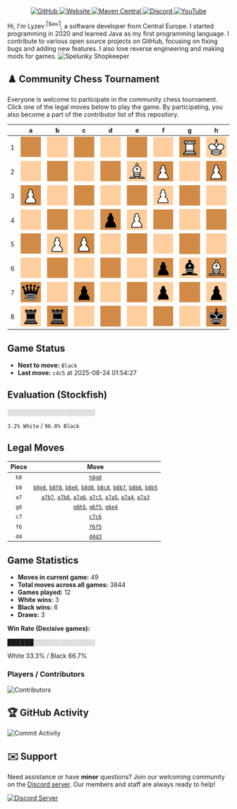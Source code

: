 <div align="center">
    <a href="https://github.com/Lyzev">
        <img src="https://wsrv.nl/?url=https://cdn.jsdelivr.net/npm/@intergrav/devins-badges@3.2.0/assets/cozy-minimal/available/github_vector.svg&w=64&h=64" alt="GitHub">
    </a>
    <a href="https://lyzev.dev">
        <img src="https://wsrv.nl/?url=https://cdn.jsdelivr.net/npm/@intergrav/devins-badges@3.2.0/assets/cozy-minimal/documentation/website_vector.svg&w=64&h=64" alt="Website">
    </a>
    <a href="https://central.sonatype.com/namespace/dev.lyzev.api">
        <img src="https://wsrv.nl/?url=https://cdn.jsdelivr.net/npm/@intergrav/devins-badges@3.2.0/assets/cozy-minimal/available/maven-central_vector.svg&w=64&h=64" alt="Maven Central">
    </a>
    <a href="https://lyzev.dev/discord">
        <img src="https://wsrv.nl/?url=https://cdn.jsdelivr.net/npm/@intergrav/devins-badges@3/assets/cozy-minimal/social/discord-plural_vector.svg&w=64&h=64" alt="Discord">
    </a>
    <a href="https://www.youtube.com/@lyzev">
        <img src="https://wsrv.nl/?url=https://cdn.jsdelivr.net/npm/@intergrav/devins-badges@3.2.0/assets/cozy-minimal/social/youtube-singular_vector.svg&w=64&h=64" alt="YouTube">
    </a>
</div>

[//]: # (23, 08 Mon 2021, 20:00:00)

Hi, I'm Lyzev <sup>⎡Бен⎤</sup>, a software developer from Central Europe. I started programming in 2020 and learned Java as my first programming language. I contribute to various open source projects on GitHub, focusing on fixing bugs and adding new features. I also love reverse engineering and making mods for games. ![Spelunky Shopkeeper](https://static.wikia.nocookie.net/spelunky/images/c/cd/Shopkeeper_HD.png/revision/latest/scale-to-height-down/18)

## :chess_pawn: Community Chess Tournament

Everyone is welcome to participate in the community chess tournament.
Click one of the legal moves below to play the game. By participating, you also become a part of the contributor list of this repository.

|   | a | b | c | d | e | f | g | h |
|---|---|---|---|---|---|---|---|---|
| 1 | ![Square](chess/assets/img/dark/square.svg) | ![Square](chess/assets/img/light/square.svg) | ![Square](chess/assets/img/dark/square.svg) | ![Square](chess/assets/img/light/square.svg) | ![Square](chess/assets/img/dark/square.svg) | ![Square](chess/assets/img/light/square.svg) | ![R](chess/assets/img/dark/white/tower.svg) | ![K](chess/assets/img/light/white/king.svg) |
| 2 | ![Square](chess/assets/img/light/square.svg) | ![Square](chess/assets/img/dark/square.svg) | ![Square](chess/assets/img/light/square.svg) | ![Square](chess/assets/img/dark/square.svg) | ![B](chess/assets/img/light/white/bishop.svg) | ![P](chess/assets/img/dark/white/pawn.svg) | ![Square](chess/assets/img/light/square.svg) | ![P](chess/assets/img/dark/white/pawn.svg) |
| 3 | [![P](chess/assets/img/dark/white/pawn.svg)](https://github.com/Lyzev/Lyzev/issues/new?title=chess%7Ca7a3&body=Click+%27Create%27+to+submit+this+move.) | ![Square](chess/assets/img/light/square.svg) | ![Square](chess/assets/img/dark/square.svg) | [![Square](chess/assets/img/light/square.svg)](https://github.com/Lyzev/Lyzev/issues/new?title=chess%7Cd4d3&body=Click+%27Create%27+to+submit+this+move.) | ![Square](chess/assets/img/dark/square.svg) | ![P](chess/assets/img/light/white/pawn.svg) | ![Square](chess/assets/img/dark/square.svg) | ![Square](chess/assets/img/light/square.svg) |
| 4 | [![Square](chess/assets/img/light/square.svg)](https://github.com/Lyzev/Lyzev/issues/new?title=chess%7Ca7a4&body=Click+%27Create%27+to+submit+this+move.) | ![Square](chess/assets/img/dark/square.svg) | ![Square](chess/assets/img/light/square.svg) | ![p](chess/assets/img/dark/black/pawn.svg) | [![P](chess/assets/img/light/white/pawn.svg)](https://github.com/Lyzev/Lyzev/issues/new?title=chess%7Cg6e4&body=Click+%27Create%27+to+submit+this+move.) | ![Square](chess/assets/img/dark/square.svg) | ![Square](chess/assets/img/light/square.svg) | ![Square](chess/assets/img/dark/square.svg) |
| 5 | [![Square](chess/assets/img/dark/square.svg)](https://github.com/Lyzev/Lyzev/issues/new?title=chess%7Ca7a5&body=Click+%27Create%27+to+submit+this+move.) | [![P](chess/assets/img/light/white/pawn.svg)](https://github.com/Lyzev/Lyzev/issues/new?title=chess%7Cb8b5&body=Click+%27Create%27+to+submit+this+move.) | [![P](chess/assets/img/dark/white/pawn.svg)](https://github.com/Lyzev/Lyzev/issues/new?title=chess%7Ca7c5&body=Click+%27Create%27+to+submit+this+move.) | ![Square](chess/assets/img/light/square.svg) | ![Square](chess/assets/img/dark/square.svg) | ![Square](chess/assets/img/light/square.svg) | ![Square](chess/assets/img/dark/square.svg) | [![Square](chess/assets/img/light/square.svg)](https://github.com/Lyzev/Lyzev/issues/new?title=chess%7Cg6h5&body=Click+%27Create%27+to+submit+this+move.) |
| 6 | [![Square](chess/assets/img/light/square.svg)](https://github.com/Lyzev/Lyzev/issues/new?title=chess%7Ca7a6&body=Click+%27Create%27+to+submit+this+move.) | ![Square](chess/assets/img/dark/square.svg) | [![Square](chess/assets/img/light/square.svg)](https://github.com/Lyzev/Lyzev/issues/new?title=chess%7Cc7c6&body=Click+%27Create%27+to+submit+this+move.) | ![Square](chess/assets/img/dark/square.svg) | ![Square](chess/assets/img/light/square.svg) | ![p](chess/assets/img/dark/black/pawn.svg) | ![b](chess/assets/img/light/black/bishop.svg) | ![B](chess/assets/img/dark/white/bishop.svg) |
| 7 | ![q](chess/assets/img/dark/black/queen.svg) | ![Square](chess/assets/img/light/square.svg) | ![p](chess/assets/img/dark/black/pawn.svg) | ![Square](chess/assets/img/light/square.svg) | ![Square](chess/assets/img/dark/square.svg) | ![p](chess/assets/img/light/black/pawn.svg) | ![Square](chess/assets/img/dark/square.svg) | ![p](chess/assets/img/light/black/pawn.svg) |
| 8 | ![r](chess/assets/img/light/black/tower.svg) | ![r](chess/assets/img/dark/black/tower.svg) | [![Square](chess/assets/img/light/square.svg)](https://github.com/Lyzev/Lyzev/issues/new?title=chess%7Cb8c8&body=Click+%27Create%27+to+submit+this+move.) | [![Square](chess/assets/img/dark/square.svg)](https://github.com/Lyzev/Lyzev/issues/new?title=chess%7Cb8d8&body=Click+%27Create%27+to+submit+this+move.) | [![Square](chess/assets/img/light/square.svg)](https://github.com/Lyzev/Lyzev/issues/new?title=chess%7Cb8e8&body=Click+%27Create%27+to+submit+this+move.) | [![Square](chess/assets/img/dark/square.svg)](https://github.com/Lyzev/Lyzev/issues/new?title=chess%7Cb8f8&body=Click+%27Create%27+to+submit+this+move.) | ![Square](chess/assets/img/light/square.svg) | ![k](chess/assets/img/dark/black/king.svg) |

## Game Status

- **Next to move:** `Black`
- **Last move:** `c4c5` at 2025-08-24 01:54:27

## Evaluation (Stockfish)

░░░░░░░░░░░░░░░░░░░░

`3.2% White` / `96.8% Black`

## Legal Moves

| **Piece** | **Move** |
|:---------:|:--------:|
| `h8` | [`h8g8`](https://github.com/Lyzev/Lyzev/issues/new?title=chess%7Ch8g8&body=Click+%27Create%27+to+submit+this+move.) |
| `b8` | [`b8g8`](https://github.com/Lyzev/Lyzev/issues/new?title=chess%7Cb8g8&body=Click+%27Create%27+to+submit+this+move.), [`b8f8`](https://github.com/Lyzev/Lyzev/issues/new?title=chess%7Cb8f8&body=Click+%27Create%27+to+submit+this+move.), [`b8e8`](https://github.com/Lyzev/Lyzev/issues/new?title=chess%7Cb8e8&body=Click+%27Create%27+to+submit+this+move.), [`b8d8`](https://github.com/Lyzev/Lyzev/issues/new?title=chess%7Cb8d8&body=Click+%27Create%27+to+submit+this+move.), [`b8c8`](https://github.com/Lyzev/Lyzev/issues/new?title=chess%7Cb8c8&body=Click+%27Create%27+to+submit+this+move.), [`b8b7`](https://github.com/Lyzev/Lyzev/issues/new?title=chess%7Cb8b7&body=Click+%27Create%27+to+submit+this+move.), [`b8b6`](https://github.com/Lyzev/Lyzev/issues/new?title=chess%7Cb8b6&body=Click+%27Create%27+to+submit+this+move.), [`b8b5`](https://github.com/Lyzev/Lyzev/issues/new?title=chess%7Cb8b5&body=Click+%27Create%27+to+submit+this+move.) |
| `a7` | [`a7b7`](https://github.com/Lyzev/Lyzev/issues/new?title=chess%7Ca7b7&body=Click+%27Create%27+to+submit+this+move.), [`a7b6`](https://github.com/Lyzev/Lyzev/issues/new?title=chess%7Ca7b6&body=Click+%27Create%27+to+submit+this+move.), [`a7a6`](https://github.com/Lyzev/Lyzev/issues/new?title=chess%7Ca7a6&body=Click+%27Create%27+to+submit+this+move.), [`a7c5`](https://github.com/Lyzev/Lyzev/issues/new?title=chess%7Ca7c5&body=Click+%27Create%27+to+submit+this+move.), [`a7a5`](https://github.com/Lyzev/Lyzev/issues/new?title=chess%7Ca7a5&body=Click+%27Create%27+to+submit+this+move.), [`a7a4`](https://github.com/Lyzev/Lyzev/issues/new?title=chess%7Ca7a4&body=Click+%27Create%27+to+submit+this+move.), [`a7a3`](https://github.com/Lyzev/Lyzev/issues/new?title=chess%7Ca7a3&body=Click+%27Create%27+to+submit+this+move.) |
| `g6` | [`g6h5`](https://github.com/Lyzev/Lyzev/issues/new?title=chess%7Cg6h5&body=Click+%27Create%27+to+submit+this+move.), [`g6f5`](https://github.com/Lyzev/Lyzev/issues/new?title=chess%7Cg6f5&body=Click+%27Create%27+to+submit+this+move.), [`g6e4`](https://github.com/Lyzev/Lyzev/issues/new?title=chess%7Cg6e4&body=Click+%27Create%27+to+submit+this+move.) |
| `c7` | [`c7c6`](https://github.com/Lyzev/Lyzev/issues/new?title=chess%7Cc7c6&body=Click+%27Create%27+to+submit+this+move.) |
| `f6` | [`f6f5`](https://github.com/Lyzev/Lyzev/issues/new?title=chess%7Cf6f5&body=Click+%27Create%27+to+submit+this+move.) |
| `d4` | [`d4d3`](https://github.com/Lyzev/Lyzev/issues/new?title=chess%7Cd4d3&body=Click+%27Create%27+to+submit+this+move.) |

## Game Statistics

- **Moves in current game:** 49
- **Total moves across all games:** 3844
- **Games played:** 12
- **White wins:** 3
- **Black wins:** 6
- **Draws:** 3

**Win Rate (Decisive games):**

██████░░░░░░░░░░░░░░

White 33.3% / Black 66.7%


### Players / Contributors
![Contributors](https://readme-contribs.as93.net/contributors/Lyzev/Lyzev)

## :trophy: GitHub Activity

![Commit Activity](https://lyzev.dev/assets/img/Lyzev.svg)

## :envelope: Support

Need assistance or have **minor** questions? Join our welcoming community on
the [Discord server](https://lyzev.dev/discord). Our members and staff are always ready to help!

[![Discord Server](https://cdn.jsdelivr.net/npm/@intergrav/devins-badges@3/assets/cozy/social/discord-plural_vector.svg)](https://lyzev.dev/discord)
